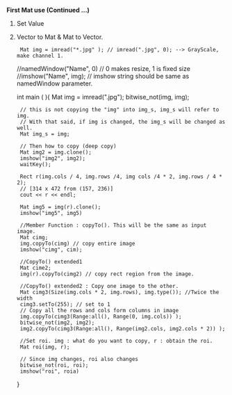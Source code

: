 **First Mat use (Continued ...)**

1. Set Value 
2. Vector to Mat & Mat to Vector.
	
		Mat img = imread("*.jpg" ); // imread(".jpg", 0); --> GrayScale, make channel 1.
	
	//namedWindow("Name", 0) // 0 makes resize, 1 is fixed size
	//imshow("Name", img); // imshow string should be same as namedWindow parameter. 

	
	int main ( ){
		Mat img = imread(".jpg");
		bitwise_not(img, img);
		
		// this is not copying the "img" into img_s, img_s will refer to img.
		// With that said, if img is changed, the img_s will be changed as well.
		Mat img_s = img;
		
		// Then how to copy (deep copy)
		Mat img2 = img.clone();
		imshow("img2", img2);
		waitKey();
		
		Rect r(img.cols / 4, img.rows /4, img cols /4 * 2, img.rows / 4 * 2);
		// [314 x 472 from (157, 236)]
		cout << r << endl;
		
		Mat img5 = img(r).clone();
		imshow("img5", img5)
		
		//Member Function : copyTo(). This will be the same as input image.
		Mat cimg;
		img.copyTo(cimg) // copy entire image
		imshow("cimg", cim);
		
		//CopyTo() extended1
		Mat cime2;
		img(r).copyTo(cimg2) // copy rect region from the image.
		
		//CopyTo() extended2 : Copy one image to the other.
		Mat cimg3(Size(img.cols * 2, img.rows), img.type()); //Twice the width
		cimg3.setTo(255); // set to 1
		// Copy all the rows and cols form columns in image
		img.copyTo(cimg3(Range:all(), Range(0, img.cols)) );
		bitwise_not(img2, img2);
		img2.copyTo(cimg3(Range:all(), Range(img2.cols, img2.cols * 2)) );
	
		//Set roi. img : what do you want to copy, r : obtain the roi. 
		Mat roi(img, r);
		
		// Since img changes, roi also changes
		bitwise_not(roi, roi);
		imshow("roi", roia)
	}
	
	